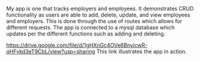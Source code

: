 My app is one that tracks employers and employees. It demonstrates CRUD functionality as users
are able to add, delete, update, and view employees and employers. This is done through the use
of routes which allows for different requests. The app is connected to a mysql database which
updates per the different functions such as adding and deleting.

https://drive.google.com/file/d/1gHXnGc4OVe6BnyicwR-qHFykd3eT9CbL/view?usp=sharing
This link illustrates the app in action.

